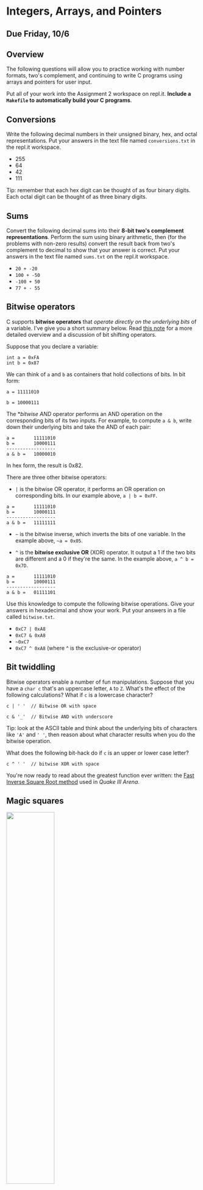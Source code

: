 # Integers, Arrays, and Pointers

## Due Friday, 10/6

## Overview

The following questions will allow you to practice working with number formats, two's complement, and continuing to write C programs using arrays and pointers for user input.

Put all of your work into the Assignment 2 workspace on repl.it. **Include a `Makefile` to automatically build your C programs**.

## Conversions

Write the following decimal numbers in their unsigned binary, hex, and octal representations. Put your answers in the text file named `conversions.txt` in
the repl.it workspace.

- 255
- 64
- 42
- 111

Tip: remember that each hex digit can be thought of as four binary digits. Each octal digit can be thought of as three binary digits.

## Sums

Convert the following decimal sums into their **8-bit two's complement representations**. Perform the sum using binary arithmetic, then
(for the problems with non-zero results) convert the result back from two's complement to decimal to show that your answer is correct. Put your
answers in the text file named `sums.txt` on the repl.it workspace.

- `20 + -20`
- `100 + -50`
- `-100 + 50`
- `77 + - 55`

## Bitwise operators

C supports **bitwise operators** that *operate directly on the underlying bits* of a variable. I've give you a short summary below. Read [this note](https://github.com/dansmyers/ComputerOrganizationAndArchitecture/blob/master/Notes/03f-Bitwise_Operators.md) for a more detailed overview and a discussion of bit shifting operators.

Suppose that you declare a variable:

```
int a = 0xFA
int b = 0x87
```

We can think of `a` and `b` as containers that hold collections of bits. In bit form:

```
a = 11111010

b = 10000111
```

The **bitwise AND* operator performs an AND operation on the corresponding bits of its two inputs. For example, to compute `a & b`, write down their underlying bits and take the AND of each pair:
```
a =       11111010
b =       10000111
------------------
a & b =   10000010
```
In hex form, the result is 0x82.

There are three other bitwise operators:

- `|` is the bitwise OR operator, it performs an OR operation on corresponding bits. In our example above, `a | b = 0xFF`.

```
a =       11111010
b =       10000111
------------------
a & b =   11111111
```

- `~` is the bitwise inverse, which inverts the bits of one variable. In the example above, `~a = 0x05`.

- `^` is the **bitwise exclusive OR** (XOR) operator. It output a 1 if the two bits are different and a 0 if they're the same. In the example above, `a ^ b = 0x7D`.

```
a =       11111010
b =       10000111
------------------
a & b =   01111101
```

Use this knowledge to compute the following bitwise operations. Give your answers in hexadecimal and show your work. Put your answers in a file called `bitwise.txt`.

- `0xC7 | 0xA8`
- `0xC7 & 0xA8`
- `~0xC7`
- `0xC7 ^ 0xA8` (where ^ is the exclusive-or operator)

## Bit twiddling

Bitwise operators enable a number of fun manipulations. Suppose that you have a `char c` that's an uppercase letter, `A` to `Z`. What's the effect of the following calculations? What if `c` is a lowercase character?

```
c | ' '  // Bitwise OR with space

c & '_'  // Bitwise AND with underscore
```

Tip: look at the ASCII table and think about the underlying bits of characters like `'A'` and `' '`, then reason about what character results when you do the bitwise operation.

What does the following bit-hack do if `c` is an upper or lower case letter?

```
c ^ ' '  // bitwise XOR with space
```

You're now ready to read about the greatest function ever written: the [Fast Inverse Square Root method](https://en.wikipedia.org/wiki/Fast_inverse_square_root) used in *Quake III Arena*.

## Magic squares

<img src="https://upload.wikimedia.org/wikipedia/commons/thumb/1/18/D%C3%BCrer_Melancholia_I.jpg/1280px-D%C3%BCrer_Melancholia_I.jpg" width="50%" />

Albrecht Dürer, *Melancholia I*, 1514

### Method

A **magic square** is a square matrix where all rows, columns, and diagonals sum to the same value. For example, the Dürer etching shown above includes the following 4 x 4 magic square with sum 34.

<img src="https://upload.wikimedia.org/wikipedia/commons/7/7e/Albrecht_D%C3%BCrer_-_Melencolia_I_%28detail%29.jpg" width="33%" />

There are a number of methods, some of ancient origin, for generating magic squares. [The Wikipedia article has extensive information](https://en.wikipedia.org/wiki/Magic_square). The most well-known is called the **Siamese method**. It was brought to Europe by the French diplomat
Simon de la Loubère in 1688 who learned of it during his trip as an ambassador to the Kingdom of Siam. The method probably originated in India; 
De la Loubère returned from Siam with documents describing other aspects of Indian science, including some of the first information on Indian
astronomy ever brought to Europe. Again, [Wikipedia has you
covered](https://en.wikipedia.org/wiki/Siamese_method) if you want more details.

The Siamese method generates an *n* x *n* magic square where *n* is odd. By default, the square is filled with the numbers from 1 to *n*<sup>2</sup>.

The method proceeds as follows:

1. Initialize the empty *n* x *n* square.

2. Start in the center of the top row and place a 1 there.

3. Move **up and to the right** to find the next square to fill. If moving up and to the right moves you off of the grid, wrap around to the other side.

4. If moving up and to the right would cause you to land on a square that is already occupied, move down by one square instead of moving up and right.

5. Continue this process, placing the numbers in sequential order until the entire square is filled.

Here is the illustration of the 3 x 3 square:

<img src="https://upload.wikimedia.org/wikipedia/commons/7/77/SiameseMethod.gif" width="33%" />

Here is an explanation of the first five steps:

1. Place a 1 in the center of the top row.

2. Move up and to the right, wrapping around to the bottom to place 2 in the lower-right square.

3. Move up and to the right, wrapping around to the left side to place 3 in the middle-left position.

4. Moving up and to the right from the 3 square would land on the 1 square, so move down one square instead and place 4 in the bottom left square.

5. Move up and right from the 4 square to place 5 in the center position.

And so forth.

### Code

Write a program called `magic.c` that uses a 2-D array to implement the Siamese method for constructing magic squares.

- Use `scanf` to read the value of *n* from the terminal. If *n* is not odd, exit the program immediately.

- Initialize an *n* by *n* 2-D array of `int` values.

- Loop through the values 1 to *n*<sup>2</sup>, placing each in the appropriate position according to the magic square rules. Always start in the center of the top row.

- Print the complete square at the end.

Wrapping around the square while moving up and right is relatively easy. The following pseudocode uses two variables, `row` and `col` to keep track of the next position to fill. The steps calculate the next position that would be obtained by moving up and right (wrapping around if necessary), then either place the next value there, or move down if the up-and-right position is occupied.

```
int row = 0;
int col = n / 2;

for (int i = 1; i <= n * n; i++) {

  // Calculate the position that would be found if we moved up
  // and right, wrapping around if necessary

  // Check if that square is occupied
  
  // If it's not, put the current value of i there and
  // update row and col to the new position
  
  // If it is occupied, move down instead, put the current
  // value of i there, and update row and col
  
}

// Print the complete square
```

### Treblecross

**Treblecross** is a one-dimensional tic-tac-toe variant. Both players take turns marking X's on a line of *n* squares. The object is to be the first player
to complete a grouping of three X's:

<img src="https://upload.wikimedia.org/wikipedia/commons/thumb/b/b4/Treblecross.svg/440px-Treblecross.svg.png" width="20%" />

Implement a C program to play Treblecross. Your program should

- Prompt for the size of the playing array using `scanf`
- Quit if the input value is negative.
- Allocate an appropriately sized 1-D array of `char`.
- Print the board and read input on each turn. You can decide how to print the board, but make it legible.
- Successfully alternate between the two players.
- Detect the winning condition and declare the appropriate player the winner.

The easiest way to check for a win is to loop over the array and check if `a[i]`, `a[i + 1]`, and `a[i + 2]` are all X's.

```
if (a[i] == 'X' && a[i + 1] == 'X' && a[i + 2] == 'X') {
  // Winner, winner, chicken dinner
}
```

But pay attention to the end of the array!
